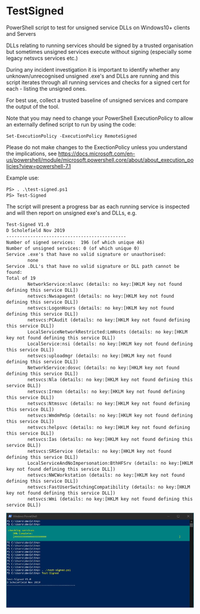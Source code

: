 # TestSigned
PowerShell script to test for unsigned service DLLs on Windows10+ clients and Servers

DLLs relating to running services should be signed by a trusted organisation but sometimes unsigned services execute without signing (especially some legacy netsvcs services etc.)

During any incident investigation it is important to identify whether any unknown/unrecognised unsigned .exe's and DLLs are running and this script iterates through all running services and checks for a signed cert for each - listing the unsigned ones.

For best use, collect a trusted baseline of unsigned services and compare the output of the tool.

Note that you may need to change your PowerShell ExecutionPolicy to allow an externally defined script to run by using the code:

```
Set-ExecutionPolicy -ExecutionPolicy RemoteSigned
```
Please do not make changes to the ExectionPolicy unless you understand the implications, see https://docs.microsoft.com/en-us/powershell/module/microsoft.powershell.core/about/about_execution_policies?view=powershell-7.1

Example use:
```
PS> . .\test-signed.ps1
PS> Test-Signed
```

The script will present a progress bar as each running service is inspected and will then report on unsigned exe's and DLLs, e.g.
```
Test-Signed V1.0
D Scholefield Nov 2019
---------------------------------------------
Number of signed services:  196 (of which unique 46)
Number of unsigned services: 0 (of which unique 0)
Service .exe's that have no valid signature or unauthorised:
        none
Service .DLL's that have no valid signature or DLL path cannot be found:
Total of 19
        NetworkService:nlasvc (details: no key:[HKLM key not found defining this service DLL])
        netsvcs:Nwsapagent (details: no key:[HKLM key not found defining this service DLL])
        netsvcs:LogonHours (details: no key:[HKLM key not found defining this service DLL])
        netsvcs:PCAudit (details: no key:[HKLM key not found defining this service DLL])
        LocalServiceNetworkRestricted:LmHosts (details: no key:[HKLM key not found defining this service DLL])
        LocalService:nsi (details: no key:[HKLM key not found defining this service DLL])
        netsvcs:uploadmgr (details: no key:[HKLM key not found defining this service DLL])
        NetworkService:dosvc (details: no key:[HKLM key not found defining this service DLL])
        netsvcs:Nla (details: no key:[HKLM key not found defining this service DLL])
        netsvcs:Irmon (details: no key:[HKLM key not found defining this service DLL])
        netsvcs:Ntmssvc (details: no key:[HKLM key not found defining this service DLL])
        netsvcs:WmdmPmSp (details: no key:[HKLM key not found defining this service DLL])
        netsvcs:helpsvc (details: no key:[HKLM key not found defining this service DLL])
        netsvcs:Ias (details: no key:[HKLM key not found defining this service DLL])
        netsvcs:SRService (details: no key:[HKLM key not found defining this service DLL])
        LocalServiceAndNoImpersonation:BthHFSrv (details: no key:[HKLM key not found defining this service DLL])
        netsvcs:NWCWorkstation (details: no key:[HKLM key not found defining this service DLL])
        netsvcs:FastUserSwitchingCompatibility (details: no key:[HKLM key not found defining this service DLL])
        netsvcs:Wmi (details: no key:[HKLM key not found defining this service DLL])
```

![Running Test-Signed](ts1.jpg?raw=true "running Test-Signed")
